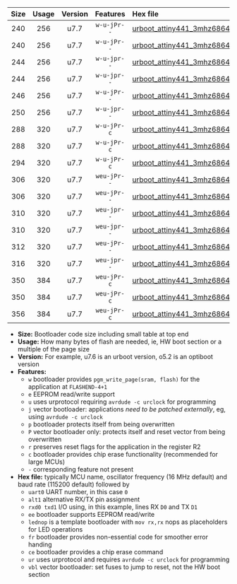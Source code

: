 |Size|Usage|Version|Features|Hex file|
|:-:|:-:|:-:|:-:|:--|
|240|256|u7.7|`w-u-jPr--`|[urboot_attiny441_3mhz6864_9600bps_uart0_rxa2_txa1_lednop_ur_vbl.hex](https://raw.githubusercontent.com/stefanrueger/urboot.hex/main/mcus/attiny441/fcpu_3mhz6864/9600_bps/urboot_attiny441_3mhz6864_9600bps_uart0_rxa2_txa1_lednop_ur_vbl.hex)|
|240|256|u7.7|`w-u-jPr--`|[urboot_attiny441_3mhz6864_9600bps_uart1_rxa4_txa5_lednop_ur_vbl.hex](https://raw.githubusercontent.com/stefanrueger/urboot.hex/main/mcus/attiny441/fcpu_3mhz6864/9600_bps/urboot_attiny441_3mhz6864_9600bps_uart1_rxa4_txa5_lednop_ur_vbl.hex)|
|244|256|u7.7|`w-u-jpr--`|[urboot_attiny441_3mhz6864_9600bps_uart0_rxa2_txa1_lednop_fr_ur_vbl.hex](https://raw.githubusercontent.com/stefanrueger/urboot.hex/main/mcus/attiny441/fcpu_3mhz6864/9600_bps/urboot_attiny441_3mhz6864_9600bps_uart0_rxa2_txa1_lednop_fr_ur_vbl.hex)|
|244|256|u7.7|`w-u-jpr--`|[urboot_attiny441_3mhz6864_9600bps_uart1_rxa4_txa5_lednop_fr_ur_vbl.hex](https://raw.githubusercontent.com/stefanrueger/urboot.hex/main/mcus/attiny441/fcpu_3mhz6864/9600_bps/urboot_attiny441_3mhz6864_9600bps_uart1_rxa4_txa5_lednop_fr_ur_vbl.hex)|
|246|256|u7.7|`w-u-jPr--`|[urboot_attiny441_3mhz6864_9600bps_uart0_alt1_rxb2_txa7_lednop_ur_vbl.hex](https://raw.githubusercontent.com/stefanrueger/urboot.hex/main/mcus/attiny441/fcpu_3mhz6864/9600_bps/urboot_attiny441_3mhz6864_9600bps_uart0_alt1_rxb2_txa7_lednop_ur_vbl.hex)|
|250|256|u7.7|`w-u-jpr--`|[urboot_attiny441_3mhz6864_9600bps_uart0_alt1_rxb2_txa7_lednop_fr_ur_vbl.hex](https://raw.githubusercontent.com/stefanrueger/urboot.hex/main/mcus/attiny441/fcpu_3mhz6864/9600_bps/urboot_attiny441_3mhz6864_9600bps_uart0_alt1_rxb2_txa7_lednop_fr_ur_vbl.hex)|
|288|320|u7.7|`w-u-jPr-c`|[urboot_attiny441_3mhz6864_9600bps_uart0_rxa2_txa1_lednop_fr_ce_ur_vbl.hex](https://raw.githubusercontent.com/stefanrueger/urboot.hex/main/mcus/attiny441/fcpu_3mhz6864/9600_bps/urboot_attiny441_3mhz6864_9600bps_uart0_rxa2_txa1_lednop_fr_ce_ur_vbl.hex)|
|288|320|u7.7|`w-u-jPr-c`|[urboot_attiny441_3mhz6864_9600bps_uart1_rxa4_txa5_lednop_fr_ce_ur_vbl.hex](https://raw.githubusercontent.com/stefanrueger/urboot.hex/main/mcus/attiny441/fcpu_3mhz6864/9600_bps/urboot_attiny441_3mhz6864_9600bps_uart1_rxa4_txa5_lednop_fr_ce_ur_vbl.hex)|
|294|320|u7.7|`w-u-jPr-c`|[urboot_attiny441_3mhz6864_9600bps_uart0_alt1_rxb2_txa7_lednop_fr_ce_ur_vbl.hex](https://raw.githubusercontent.com/stefanrueger/urboot.hex/main/mcus/attiny441/fcpu_3mhz6864/9600_bps/urboot_attiny441_3mhz6864_9600bps_uart0_alt1_rxb2_txa7_lednop_fr_ce_ur_vbl.hex)|
|306|320|u7.7|`weu-jPr--`|[urboot_attiny441_3mhz6864_9600bps_uart0_rxa2_txa1_ee_lednop_ur_vbl.hex](https://raw.githubusercontent.com/stefanrueger/urboot.hex/main/mcus/attiny441/fcpu_3mhz6864/9600_bps/urboot_attiny441_3mhz6864_9600bps_uart0_rxa2_txa1_ee_lednop_ur_vbl.hex)|
|306|320|u7.7|`weu-jPr--`|[urboot_attiny441_3mhz6864_9600bps_uart1_rxa4_txa5_ee_lednop_ur_vbl.hex](https://raw.githubusercontent.com/stefanrueger/urboot.hex/main/mcus/attiny441/fcpu_3mhz6864/9600_bps/urboot_attiny441_3mhz6864_9600bps_uart1_rxa4_txa5_ee_lednop_ur_vbl.hex)|
|310|320|u7.7|`weu-jpr--`|[urboot_attiny441_3mhz6864_9600bps_uart0_rxa2_txa1_ee_lednop_fr_ur_vbl.hex](https://raw.githubusercontent.com/stefanrueger/urboot.hex/main/mcus/attiny441/fcpu_3mhz6864/9600_bps/urboot_attiny441_3mhz6864_9600bps_uart0_rxa2_txa1_ee_lednop_fr_ur_vbl.hex)|
|310|320|u7.7|`weu-jpr--`|[urboot_attiny441_3mhz6864_9600bps_uart1_rxa4_txa5_ee_lednop_fr_ur_vbl.hex](https://raw.githubusercontent.com/stefanrueger/urboot.hex/main/mcus/attiny441/fcpu_3mhz6864/9600_bps/urboot_attiny441_3mhz6864_9600bps_uart1_rxa4_txa5_ee_lednop_fr_ur_vbl.hex)|
|312|320|u7.7|`weu-jPr--`|[urboot_attiny441_3mhz6864_9600bps_uart0_alt1_rxb2_txa7_ee_lednop_ur_vbl.hex](https://raw.githubusercontent.com/stefanrueger/urboot.hex/main/mcus/attiny441/fcpu_3mhz6864/9600_bps/urboot_attiny441_3mhz6864_9600bps_uart0_alt1_rxb2_txa7_ee_lednop_ur_vbl.hex)|
|316|320|u7.7|`weu-jpr--`|[urboot_attiny441_3mhz6864_9600bps_uart0_alt1_rxb2_txa7_ee_lednop_fr_ur_vbl.hex](https://raw.githubusercontent.com/stefanrueger/urboot.hex/main/mcus/attiny441/fcpu_3mhz6864/9600_bps/urboot_attiny441_3mhz6864_9600bps_uart0_alt1_rxb2_txa7_ee_lednop_fr_ur_vbl.hex)|
|350|384|u7.7|`weu-jPr-c`|[urboot_attiny441_3mhz6864_9600bps_uart0_rxa2_txa1_ee_lednop_fr_ce_ur_vbl.hex](https://raw.githubusercontent.com/stefanrueger/urboot.hex/main/mcus/attiny441/fcpu_3mhz6864/9600_bps/urboot_attiny441_3mhz6864_9600bps_uart0_rxa2_txa1_ee_lednop_fr_ce_ur_vbl.hex)|
|350|384|u7.7|`weu-jPr-c`|[urboot_attiny441_3mhz6864_9600bps_uart1_rxa4_txa5_ee_lednop_fr_ce_ur_vbl.hex](https://raw.githubusercontent.com/stefanrueger/urboot.hex/main/mcus/attiny441/fcpu_3mhz6864/9600_bps/urboot_attiny441_3mhz6864_9600bps_uart1_rxa4_txa5_ee_lednop_fr_ce_ur_vbl.hex)|
|356|384|u7.7|`weu-jPr-c`|[urboot_attiny441_3mhz6864_9600bps_uart0_alt1_rxb2_txa7_ee_lednop_fr_ce_ur_vbl.hex](https://raw.githubusercontent.com/stefanrueger/urboot.hex/main/mcus/attiny441/fcpu_3mhz6864/9600_bps/urboot_attiny441_3mhz6864_9600bps_uart0_alt1_rxb2_txa7_ee_lednop_fr_ce_ur_vbl.hex)|

- **Size:** Bootloader code size including small table at top end
- **Usage:** How many bytes of flash are needed, ie, HW boot section or a multiple of the page size
- **Version:** For example, u7.6 is an urboot version, o5.2 is an optiboot version
- **Features:**
  + `w` bootloader provides `pgm_write_page(sram, flash)` for the application at `FLASHEND-4+1`
  + `e` EEPROM read/write support
  + `u` uses urprotocol requiring `avrdude -c urclock` for programming
  + `j` vector bootloader: applications *need to be patched externally*, eg, using `avrdude -c urclock`
  + `p` bootloader protects itself from being overwritten
  + `P` vector bootloader only: protects itself and reset vector from being overwritten
  + `r` preserves reset flags for the application in the register R2
  + `c` bootloader provides chip erase functionality (recommended for large MCUs)
  + `-` corresponding feature not present
- **Hex file:** typically MCU name, oscillator frequency (16 MHz default) and baud rate (115200 default) followed by
  + `uart0` UART number, in this case `0`
  + `alt1` alternative RX/TX pin assignment
  + `rxd0 txd1` I/O using, in this example, lines RX `D0` and TX `D1`
  + `ee` bootloader supports EEPROM read/write
  + `lednop` is a template bootloader with `mov rx,rx` nops as placeholders for LED operations
  + `fr` bootloader provides non-essential code for smoother error handing
  + `ce` bootloader provides a chip erase command
  + `ur` uses urprotocol and requires `avrdude -c urclock` for programming
  + `vbl` vector bootloader: set fuses to jump to reset, not the HW boot section
